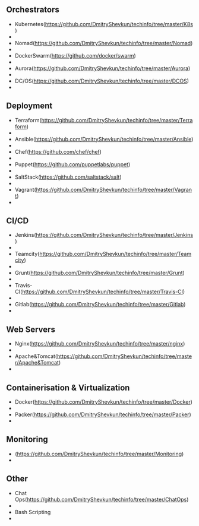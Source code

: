 Оrchestrators
 -
 - Kubernetes(https://github.com/DmitryShevkun/techinfo/tree/master/K8s)
 -
 - Nomad(https://github.com/DmitryShevkun/techinfo/tree/master/Nomad)
 -
 - DockerSwarm(https://github.com/docker/swarm)
 -
 - Aurora(https://github.com/DmitryShevkun/techinfo/tree/master/Aurora)
 -
 - DC/OS(https://github.com/DmitryShevkun/techinfo/tree/master/DCOS)
 -
Deployment
 -
 - Terraform(https://github.com/DmitryShevkun/techinfo/tree/master/Terraform)
 -
 - Ansible(https://github.com/DmitryShevkun/techinfo/tree/master/Ansible)
 -
 - Chef(https://github.com/chef/chef)
 -
 - Puppet(https://github.com/puppetlabs/puppet)
 -
 - SaltStack(https://github.com/saltstack/salt)
 -
 - Vagrant(https://github.com/DmitryShevkun/techinfo/tree/master/Vagrant)
 -
CI/CD
 -
 - Jenkins(https://github.com/DmitryShevkun/techinfo/tree/master/Jenkins)
 -
 - Teamcity(https://github.com/DmitryShevkun/techinfo/tree/master/Teamcity)
 -
 - Grunt(https://github.com/DmitryShevkun/techinfo/tree/master/Grunt)
 -
 - Travis-CI(https://github.com/DmitryShevkun/techinfo/tree/master/Travis-CI)
 -
 - Gitlab(https://github.com/DmitryShevkun/techinfo/tree/master/Gitlab)
 -
Web Servers
 -
 - Nginx(https://github.com/DmitryShevkun/techinfo/tree/master/nginx)
 - 
 - Apache&Tomcat(https://github.com/DmitryShevkun/techinfo/tree/master/Apache&Tomcat)
 -
Containerisation & Virtualization
 -
 - Docker(https://github.com/DmitryShevkun/techinfo/tree/master/Docker)
 -
 - Packer(https://github.com/DmitryShevkun/techinfo/tree/master/Packer)
 -
Monitoring
 -
 - (https://github.com/DmitryShevkun/techinfo/tree/master/Monitoring)
 -
Other
 - 
 - Chat Ops(https://github.com/DmitryShevkun/techinfo/tree/master/ChatOps)
 -
 - Bash Scripting
 -

